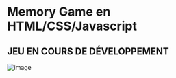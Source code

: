 # Memory Game en HTML/CSS/Javascript
## JEU EN COURS DE DÉVELOPPEMENT

![image](https://i.imgur.com/vvdtK05.png "Image")

